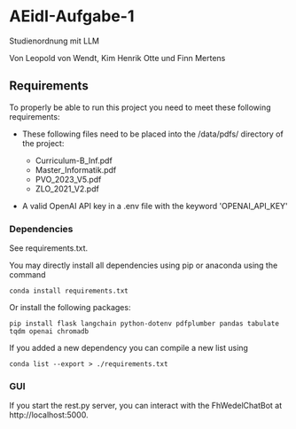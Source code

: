 # AEidI-Aufgabe-1

 Studienordnung mit LLM

 Von Leopold von Wendt, Kim Henrik Otte und Finn Mertens

## Requirements

To properly be able to run this project you need to meet these following
requirements:

- These following files need to be placed into the /data/pdfs/ directory of the
project:
    - Curriculum-B_Inf.pdf
    - Master_Informatik.pdf
    - PVO_2023_V5.pdf
    - ZLO_2021_V2.pdf

- A valid OpenAI API key in a .env file with the keyword 'OPENAI_API_KEY'

### Dependencies

See requirements.txt.

You may directly install all dependencies using pip or anaconda using the
command
```
conda install requirements.txt
```

Or install the following packages:
```
pip install flask langchain python-dotenv pdfplumber pandas tabulate tqdm openai chromadb
```

If you added a new dependency you can compile a new list using
```
conda list --export > ./requirements.txt
```

### GUI
If you start the rest.py server, you can interact with the FhWedelChatBot at http://localhost:5000.
